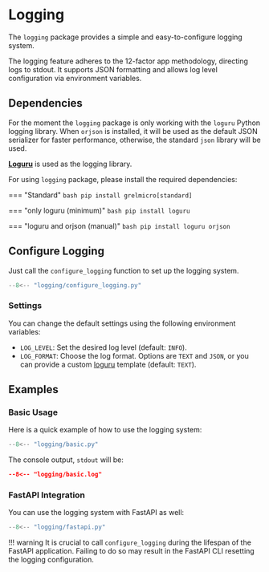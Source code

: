 # Logging

The `logging` package provides a simple and easy-to-configure logging system.

The logging feature adheres to the 12-factor app methodology, directing logs to stdout. It supports JSON formatting and allows log level configuration via environment variables.

## Dependencies

For the moment the `logging` package is only working with the `loguru` Python logging library.
When `orjson` is installed, it will be used as the default JSON serializer for faster performance, otherwise, the standard `json` library will be used.

[**Loguru**](https://loguru.readthedocs.io/en/stable/overview.html) is used as the logging library.

For using `logging` package, please install the required dependencies:

=== "Standard"
    ```bash
    pip install grelmicro[standard]
    ```

=== "only loguru (minimum)"
    ```bash
    pip install loguru
    ```

=== "loguru and orjson (manual)"
    ```bash
    pip install loguru orjson
    ```


## Configure Logging

Just call the `configure_logging` function to set up the logging system.

```python
--8<-- "logging/configure_logging.py"
```

### Settings

You can change the default settings using the following environment variables:

- `LOG_LEVEL`: Set the desired log level (default: `INFO`).
- `LOG_FORMAT`: Choose the log format. Options are `TEXT` and `JSON`, or you can provide a custom [loguru](https://loguru.readthedocs.io/en/stable/overview.html) template (default: `TEXT`).


## Examples

### Basic Usage

Here is a quick example of how to use the logging system:

```python
--8<-- "logging/basic.py"
```

The console output, `stdout` will be:

```json
--8<-- "logging/basic.log"
```

### FastAPI Integration

You can use the logging system with FastAPI as well:

```python
--8<-- "logging/fastapi.py"
```

!!! warning
    It is crucial to call `configure_logging` during the lifespan of the FastAPI application. Failing to do so may result in the FastAPI CLI resetting the logging configuration.

